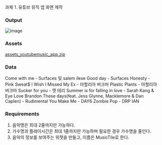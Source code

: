 과제 1. 유튜브 뮤직 앱 화면 제작 

### Output

![image](https://github.com/9weeks-flutter-sfac/assignment-hyejoo/assets/134242825/99202d88-40c2-4355-8f65-48a3926a2459)



### Assets

[assets_youtubemusic_app.zip](https://s3-us-west-2.amazonaws.com/secure.notion-static.com/e38c48a4-e8f2-4b0b-9d3f-ea5ee7001a79/assets_youtubemusic_app.zip)

### Data

Come with me - Surfaces 및 salem ilese
Good day - Surfaces
Honesty - Pink Sweat\$
I Wish I Missed My Ex - 마할리아 버크마
Plastic Plants - 마할리아 버크마
Sucker for you - 맷 테리
Summer is for falling in love - Sarah Kang & Eye Love Brandon
These days(feat. Jess Glynne, Macklemore & Dan Caplen) - Rudimental
You Make Me - DAY6
Zombie Pop - DRP IAN

### **Requirements**

1. 음악명은 최대 2줄까지만 가능하다.
2. 가수명과 플레이시간은 최대 1줄까지만 가능하며 필요한 경우 가수명을 줄인다.
3. 음악의 정보를 보여주는 위젯을 만들고, 이름은 MusicTile로 한다.
